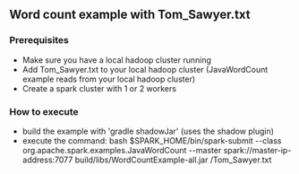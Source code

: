 ## Word count example with Tom_Sawyer.txt

### Prerequisites

* Make sure you have a local hadoop cluster running
* Add Tom_Sawyer.txt to your local hadoop cluster (JavaWordCount example reads from your local hadoop cluster)
* Create a spark cluster with 1 or 2 workers


### How to execute

* build the example with 'gradle shadowJar' (uses the shadow plugin)
* execute the command: bash $SPARK_HOME/bin/spark-submit --class org.apache.spark.examples.JavaWordCount --master spark://master-ip-address:7077 build/libs/WordCountExample-all.jar /Tom_Sawyer.txt

